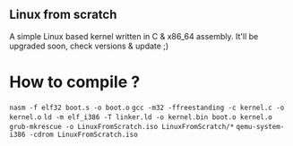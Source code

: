 ## Linux from scratch ##

A simple Linux based kernel written in C & x86_64 assembly.
It'll be upgraded soon, check versions & update ;)

# How to compile ? #

```nasm -f elf32 boot.s -o boot.o```
```gcc -m32 -ffreestanding -c kernel.c -o kernel.o```
```ld -m elf_i386 -T linker.ld -o kernel.bin boot.o kernel.o```
```grub-mkrescue -o LinuxFromScratch.iso LinuxFromScratch/*```
```qemu-system-i386 -cdrom LinuxFromScratch.iso```
